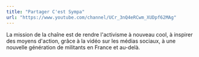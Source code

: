 ```yaml
---
title: "Partager C'est Sympa"
url: "https://www.youtube.com/channel/UCr_3nQ4eRCwm_XUDpf62MAg"
---
```


La mission de la chaîne est de rendre l'activisme à nouveau cool, à inspirer des moyens d'action, grâce à la vidéo sur les médias sociaux, à une nouvelle génération de militants en France et au-delà.
